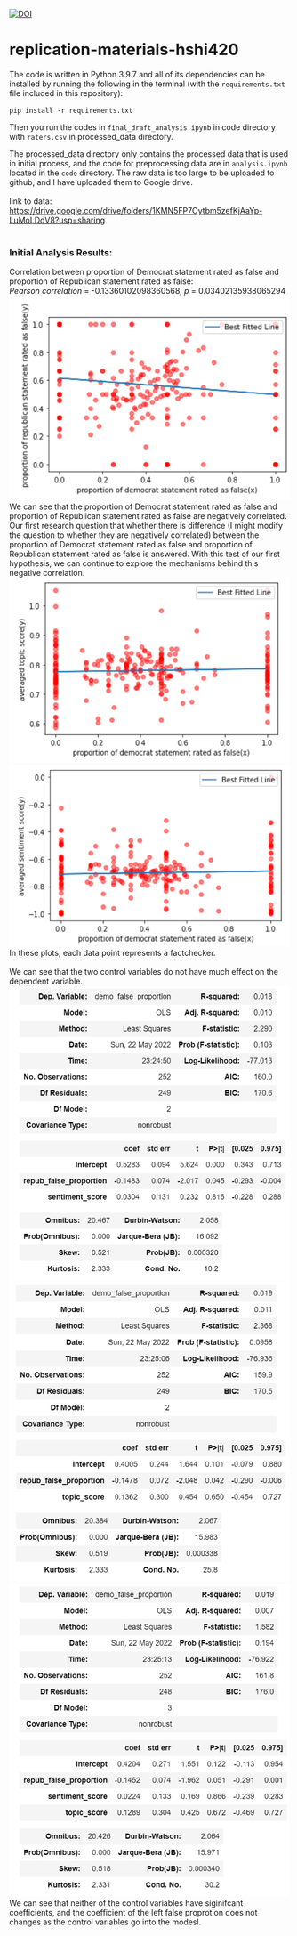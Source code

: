 [![DOI](https://zenodo.org/badge/484130480.svg)](https://zenodo.org/badge/latestdoi/6571186)

# replication-materials-hshi420
The code is written in Python 3.9.7 and all of its dependencies can be installed by running the following in the terminal (with the ``requirements.txt`` file included in this repository): 
```
pip install -r requirements.txt
```
Then you run the codes in ``final_draft_analysis.ipynb`` in code directory with ``raters.csv`` in processed_data directory.

The processed_data directory only contains the processed data that is used in initial process, and the code for preprocessing data are in ``analysis.ipynb`` located in the ``code`` directory. The raw data is too large to be uploaded to github, and I have uploaded them to Google drive.
</br></br>
link to data: https://drive.google.com/drive/folders/1KMN5FP7Oytbm5zefKjAaYp-LuMoLDdV8?usp=sharing
</br></br>
### Initial Analysis Results:
Correlation between proportion of Democrat statement rated as false and proportion of Republican statement rated as false: </br>
*Pearson correlation* = -0.13360102098360568, *p* = 0.03402135938065294
![plot](README_file/corr.png) </br>
We can see that the proportion of Democrat statement rated as false and proportion of Republican statement rated as false are negatively correlated. Our first research question that whether there is difference (I might modify the question to whether they are negatively correlated) between the proportion of Democrat statement rated as false and proportion of Republican statement rated as false is answered. With this test of our first hypothesis, we can continue to explore the mechanisms behind this negative correlation.
![plot](README_file/t.png) </br>
![plot](README_file/sent.png) </br>
In these plots, each data point represents a factchecker. </br></br>
We can see that the two control variables do not have much effect on the dependent variable.
![plot](README_file/m1.png) </br>
![plot](README_file/m2.png) </br>
![plot](README_file/m3.png) </br>
We can see that neither of the control variables have siginifcant coefficients, and the coefficient of the left false proprotion does not changes as the control variables go into the modesl.




